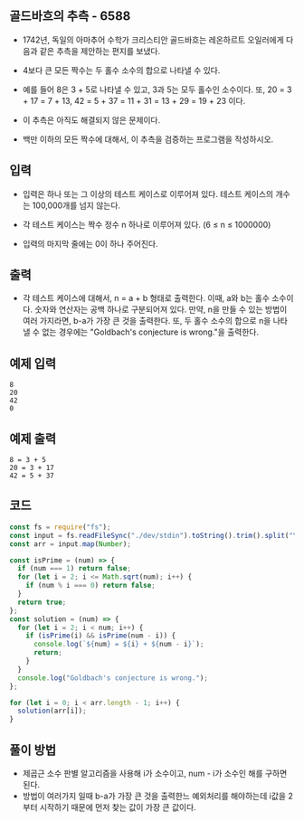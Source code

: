 ## 골드바흐의 추측 - 6588

- 1742년, 독일의 아마추어 수학가 크리스티안 골드바흐는 레온하르트 오일러에게 다음과 같은 추측을 제안하는 편지를 보냈다.

- 4보다 큰 모든 짝수는 두 홀수 소수의 합으로 나타낼 수 있다.

- 예를 들어 8은 3 + 5로 나타낼 수 있고, 3과 5는 모두 홀수인 소수이다. 또, 20 = 3 + 17 = 7 + 13, 42 = 5 + 37 = 11 + 31 = 13 + 29 = 19 + 23 이다.

- 이 추측은 아직도 해결되지 않은 문제이다.

- 백만 이하의 모든 짝수에 대해서, 이 추측을 검증하는 프로그램을 작성하시오.

## 입력

- 입력은 하나 또는 그 이상의 테스트 케이스로 이루어져 있다. 테스트 케이스의 개수는 100,000개를 넘지 않는다.

- 각 테스트 케이스는 짝수 정수 n 하나로 이루어져 있다. (6 ≤ n ≤ 1000000)

- 입력의 마지막 줄에는 0이 하나 주어진다.

## 출력

- 각 테스트 케이스에 대해서, n = a + b 형태로 출력한다. 이때, a와 b는 홀수 소수이다. 숫자와 연산자는 공백 하나로 구분되어져 있다. 만약, n을 만들 수 있는 방법이 여러 가지라면, b-a가 가장 큰 것을 출력한다. 또, 두 홀수 소수의 합으로 n을 나타낼 수 없는 경우에는 "Goldbach's conjecture is wrong."을 출력한다.

## 예제 입력

```
8
20
42
0
```

## 예제 출력

```
8 = 3 + 5
20 = 3 + 17
42 = 5 + 37
```

## 코드

```javascript
const fs = require("fs");
const input = fs.readFileSync("./dev/stdin").toString().trim().split("\n");
const arr = input.map(Number);

const isPrime = (num) => {
  if (num === 1) return false;
  for (let i = 2; i <= Math.sqrt(num); i++) {
    if (num % i === 0) return false;
  }
  return true;
};
const solution = (num) => {
  for (let i = 2; i < num; i++) {
    if (isPrime(i) && isPrime(num - i)) {
      console.log(`${num} = ${i} + ${num - i}`);
      return;
    }
  }
  console.log("Goldbach's conjecture is wrong.");
};

for (let i = 0; i < arr.length - 1; i++) {
  solution(arr[i]);
}
```

## 풀이 방법

- 제곱근 소수 판별 알고리즘을 사용해 i가 소수이고, num - i가 소수인 해를 구하면 된다.
- 방법이 여러가지 일때 b-a가 가장 큰 것을 출력한느 예외처리를 해야하는데 i값을 2부터 시작하기 때문에 먼저 찾는 값이 가장 큰 값이다.
